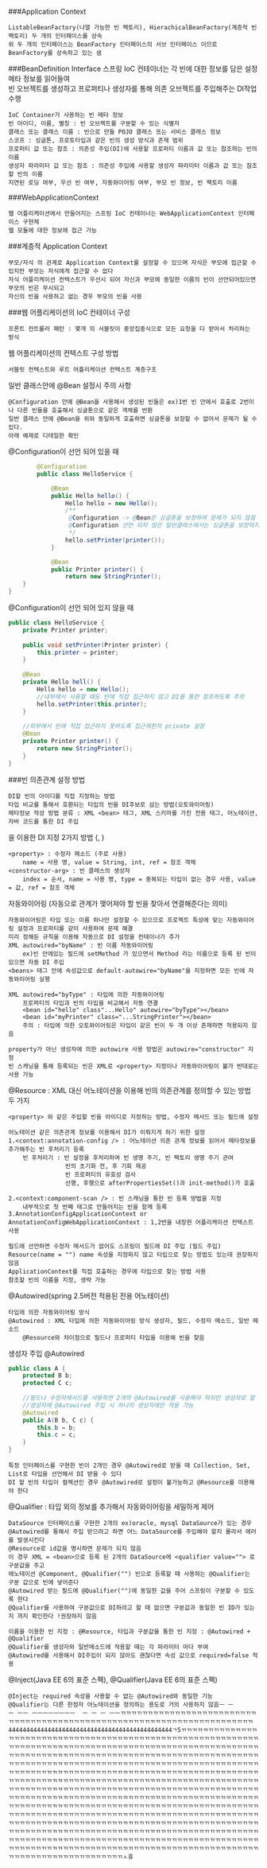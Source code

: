 ###Application Context

    ListableBeanFactory(나열 가능한 빈 팩토리), HierachicalBeanFactory(계층적 빈 팩토리) 두 개의 인터페이스를 상속
    위 두 개의 인터페이스는 BeanFactory 인터페이스의 서브 인터페이스 이므로 BeanFactory를 상속하고 있는 샘
    
###BeanDefinition Interface
스프링 IoC 컨테이너는 각 빈에 대한 정보를 담은 설정 메타 정보를 읽어들여  
빈 오브젝트를 생성하고 프로퍼티나 생성자를 통해 의존 오브젝트를 주입해주는 DI작업 수행

    IoC Container가 사용하는 빈 메타 정보
    빈 아이디, 이름, 별칭 : 빈 오브젝트를 구분할 수 있는 식별자
    클래스 또는 클래스 이름 : 빈으로 만들 POJO 클래스 또는 서비스 클래스 정보
    스코프 : 싱글톤, 프로토타입과 같은 빈의 생성 방식과 존재 범위
    프로퍼티 값 또는 참조 : 의존성 주입(DI)에 사용할 프로퍼티 이름과 값 또는 참조하는 빈의 이름
    생성자 파라미터 값 또는 참조 : 의존성 주입에 사용할 생성자 파라미터 이름과 값 또는 참조할 빈의 이름
    지연된 로딩 여부, 우선 빈 여부, 자동와이어링 여부, 부모 빈 정보, 빈 팩토리 이름

###WebApplicationContext

    웹 어플리케이션에서 만들어지는 스프링 IoC 컨테이너는 WebApplicationContext 인터페이스 구현체
    웹 모듈에 대한 정보에 접근 가능

###계층적 Application Context

    부모/자식 의 관계로 Application Context를 설정할 수 있으며 자식은 부모에 접근할 수 있지만 부모는 자식에게 접근할 수 없다
    자식 어플리케이션 컨텍스트가 우선시 되어 자신과 부모에 동일한 이름의 빈이 선언되어있으면 부모의 빈은 무시되고
    자신의 빈을 사용하고 없는 경우 부모의 빈을 사용

###웹 어플리케이션의 IoC 컨테이너 구성

    프론트 컨트롤러 패턴 : 몇개 의 서블릿이 중앙집중식으로 모든 요청을 다 받아서 처리하는 방식

웹 어플리케이션의 컨텍스트 구성 방법

    서블릿 컨텍스트와 루트 어플리케이션 컨텍스트 계층구조
    

일반 클래스안에 @Bean 설정시 주의 사항

    @Configuration 안에 @Bean을 사용해서 생성된 빈들은 ex)1번 빈 안에서 호출로 2번이나 다른 빈들을 호출해서 싱글톤으로 같은 객체를 반환
    일반 클래스 안에 @Bean을 위와 동일하게 호출하면 싱글톤을 보장할 수 없어서 문제가 될 수 있다.
    아래 예제로 디테일한 확인

@Configuration이 선언 되어 있을 때
```java
        @Configuration
        public class HelloService {

            @Bean
            public Hello hello() {
                Hello hello = new Hello();
                /**
                 @Configuration -> @Bean은 싱글톤을 보장하여 문제가 되지 않음
                 @Configuration 선언 되지 않은 일반클래스에서는 싱글톤을 보장하지 않는다
                 */
                hello.setPrinter(printer());
            }

            @Bean
            public Printer printer() {
                return new StringPrinter();
    }
}
```

@Configuration이 선언 되어 있지 않을 때
```java
public class HelloService {
    private Printer printer;
    
    public void setPrinter(Printer printer) {
        this.printer = printer;
    }
    
    @Bean
    private Hello hell() {
        Hello hello = new Hello();
        //내부에서 사용할 때도 빈에 직접 접근하지 않고 DI를 통한 참조하도록 주의
        hello.setPrinter(this.printer);
    }
    
    //외부에서 빈에 직접 접근하지 못하도록 접근제한자 private 설정
    @Bean
    private Printer printer() {
        return new StringPrinter();
    }
}
```

###빈 의존관계 설정 방법

    DI할 빈의 아이디를 직접 지정하는 방법
    타입 비교를 통해서 호환되는 타입의 빈을 DI후보로 삼는 방법(오토와이어링)
    메타정보 작성 방법 분류 : XML <bean> 태그, XML 스키마를 가진 전용 태그, 어노테이션, 자바 코드를 통한 DI 주입

<bean>을 이용한 DI 지정 2가지 방법 (<property>, <constructor-arg>)

    <property> : 수정자 메소드 (주로 사용)
        name = 사용 명, value = String, int, ref = 참조 객체 
    <constructor-arg> : 빈 클래스의 생성자
        index = 순서, name = 사용 명, type = 중복되는 타입이 없는 경우 사용, value = 값, ref = 참조 객체

자동와이어링 (자동으로 관계가 맺어져야 할 빈을 찾아서 연결해준다는 의미)

    자동와이어링은 타입 또는 이름 하나만 설정할 수 있으므로 프로젝트 특성에 맞는 자동와이어링 설정과 프로퍼티를 같이 사용하여 문제 해결
    미리 정해둔 규칙을 이용해 자동으로 DI 설정을 컨테이너가 추가
    XML autowired="byName" : 빈 이름 자동와이어링
        ex)빈 안에있는 필드에 setMethod 가 있으면서 Method 라는 이름으로 등록 된 빈이 있으면 자동 DI 주입
    <beans> 태그 안에 속성값으로 default-autowire="byName"을 지정하면 모든 빈에 자동와이어링 실행

    XML autowired="byType" : 타입에 의한 자동와이어링
        프로퍼티의 타입과 빈의 타입을 비교해서 자동 연결
        <bean id="hello" class"...Hello" autowire="byType"></bean>
        <bean id="myPrinter" class="...StringPrinter"></bean>
        주의 : 타입에 의한 오토와이어링은 타입이 같은 빈이 두 개 이상 존재하면 적용되지 않음

    property가 아닌 생성자에 의한 autowire 사용 방법은 autowire="constructor" 지정
    빈 스캐닝을 통해 등록되는 빈은 XML로 <property> 지정이나 자동와이어링이 불가 반대로는 사용 가능

@Resource : XML 대신 어노테이션을 이용해 빈의 의존관계를 정의할 수 있는 방법 두 가지

    <property> 와 같은 주입할 빈을 아이디로 지정하는 방법, 수정자 메서드 또는 필드에 설정

    어노테이션 같은 의존관계 정보를 이용해서 DI가 이뤄지게 하기 위한 설정
    1.<context:annotation-config /> : 어노테이션 의존 관계 정보를 읽어서 메타정보를 추가해주는 빈 후처리기 등록
        빈 후처리기 : 빈 설정을 후처리하여 빈 생명 주기, 빈 팩토리 생명 주기 관여
                    빈의 초기화 전, 후 기회 제공
                    빈 프로퍼티의 유효성 검사
                    선행, 후행으로 afterPropertiesSet()과 init-method()가 호출

    2.<context:component-scan /> : 빈 스캐닝을 통한 빈 등록 방법을 지정
        내부적으로 첫 번째 태그로 만들어지는 빈을 함께 등록
    3.AnnotationConfigApplicationContext or AnnotationConfigWebApplicationContext : 1,2번을 내장한 어플리케이션 컨텍스트 사용
        
    필드에 선언하면 수정자 메서드가 없어도 스프링이 필드에 DI 주입 (필드 주입)
    Resource(name = "") name 속성을 지정하지 않고 타입으로 찾는 방법도 있는데 권장하지 않음
    ApplicationContext를 직접 호출하는 경우에 타입으로 찾는 방법 사용
    참조할 빈의 이름을 지정, 생략 가능

@Autowired(spring 2.5버전 적용된 전용 어노테이션)

    타입에 의한 자동와이어링 방식
    @Autowired : XML 타입에 의한 자동와이어링 방식 생성자, 필드, 수정자 메소드, 일반 메소드
        @Resource와 차이점으로 필드나 프로퍼티 타입을 이용해 빈을 찾음
    
생성자 주입 @Autowired
```java
public class A {
    protected B b;
    protected C c;
    
    //필드나 수정자메서드를 사용하면 2개의 @Autowired를 사용해야 하지만 생성자로 할 경우 @Autowired 1개로 해결 가능
    //생성자에 @Autowired 주입 시 하나의 생성자에만 적용 가능
    @Autowired
    public A(B b, C c) {
        this.b = b;
        this.c = c;
    }
}
```

    특정 인터페이스를 구현한 빈이 2개인 경우 @Autowired로 받을 때 Collection, Set, List로 타입을 선언해서 DI 받을 수 있다
    DI 할 빈의 타입이 컬렉션인 경우 @Autowired로 설정이 불가능하고 @Resource를 이용해야 한다

@Qualifier : 타입 외의 정보를 추가해서 자동와이어링을 세밀하게 제어
    
    DataSource 인터페이스를 구현한 2개의 ex)oracle, mysql DataSource가 있는 경우
    @Autowired를 통해서 주입 받으려고 하면 어느 DataSource를 주입해야 할지 몰라서 에러를 발생시킨다
    @Resource로 id값을 명시하면 문제가 되지 않음
    이 경우 XML = <bean>으로 등록 된 2개의 DataSource에 <qualifier value=""> 로 구분값을 주고
    에노테이션 @Component, @Qualifier("") 빈으로 등록할 때 사용하는 @Qualifier는 구분 값으로 빈에 넣어준다
    @Autowired 받는 필드에 @Qualifier("")에 동일한 값을 주어 스프링이 구분할 수 있도록 한다
    @Qualifier를 사용하여 구분값으로 DI하려고 할 때 없으면 구분값과 동일한 빈 ID가 있는지 까지 확인한다 !권장하지 않음

    이름을 이용한 빈 지정 : @Resource, 타입과 구분값을 통한 빈 지정 : @Autowired + @Qualifier
    @Qualifier를 생성자와 일반메소드에 적용할 때는 각 파라미터 마다 부여
    @Autowired를 사용해서 DI주입이 되지 않아도 괜찮다면 속성 값으로 required=false 적용

@Inject(Java EE 6의 표준 스펙), @Qualifier(Java EE 6의 표준 스펙)

    @Inject는 required 속성을 사용할 수 없는 @Autowired와 동일한 기능
    @Qualifier는 다른 한정자 어노테이션을 정의하는 용도로 거의 사용하지 않음ㅡ ㅡ                                                                                  ㅡ ㅡㅡ ㅡㅡㅡㅡㅡㅡㅡㅡ  ㅡ ㅡ ㅡ ㅡㅡㄲㄲㄲㄲㄲㄲㄲㄲㄲㄲㄲㄲㄲㄲㄲㄲㄲㄲㄲㄲㄲㄲㄲㄲㄲㄲㄲㄲㄲㄲㄲㄲㄲㄲㄲㄲㄲㄲㄲㄲㄲㄲㄲㄲㄲㄲㄲㄲㄲㄲㄲㄲㄲㄲㄲㄲㄲㄲㄲㄲㄲㄲㄲㄲㄲㄲㄲㄲㄲㄲ4444444444444444444444444444444444444444444444ㄱ5ㄲㄲㄲㄲㄲㄲㄲㄲㄲㄲㄲㄲㄲㄲㄲㄲㄲㄲㄲㄲㄲㄲㄲㄲㄲㄲㄲㄲㄲㄲㄲㄲㄲㄲㄲㄲㄲㄲㄲㄲㄲㄲㄲㄲㄲㄲㄲㄲㄲㄲㄲㄲㄲㄲㄲㄲㄲㄲㄲㄲㄲㄲㄲㄲㄲㄲㄲㄲㄲㄲㄲㄲㄲㄲㄲㄲㄲㄲㄲㄲㄲㄲㄲㄲㄲㄲㄲㄲㄲㄲㄲㄲㄲㄲㄲㄲㄲㄲㄲㄲㄲㄲㄲㄲㄲㄲㄲㄲㄲㄲㄲㄲㄲㄲㄲㄲㄲㄲㄲㄲㄲㄲㄲㄲㄲㄲㄲㄲㄲㄲㄲㄲㄲㄲㄲㄲㄲㄲㄲㄲㄲㄲㄲㄲㄲㄲㄲㄲㄲㄲㄲㄲㄲㄲㄲㄲㄲㄲㄲㄲㄲㄲㄲㄲㄲㄲㄲㄲㄲㄲㄲㄲㄲㄲㄲㄲㄲㄲㄲㄲㄲㄲㄲㄲㄲㄲㄲㄲㄲㄲㄲㄲㄲㄲㄲㄲㄲㄲㄲㄲㄲㄲㄲㄲㄲㄲㄲㄲㄲㄲㄲㄲㄲㄲㄲㄲㄲㄲㄲㄲㄲㄲㄲㄲㄲㄲㄲㄲㄲㄲㄲㄲㄲㄲㄲㄲㄲㄲㄲㄲㄲㄲㄲㄲㄲㄲㄲㄲㄲㄲㄲㄲㄲㄲㄲㄲㄲㄲㄲㄲㄲㄲㄲㄲㄲㄲㄲㄲㄲㄲㄲㄲㄲㄲㄲㄲㄲㄲㄲㄲㄲㄲㄲㄲㄲㄲㄲㄲㄲㄲㄲㄲㄲㄲㄲㄲㄲㄲㄲㄲㄲㄲㄲㄲㄲㄲㄲㄲㄲㄲㄲㄲㄲㄲㄲㄲㄲㄲㄲㄲㄲㄲㄲㄲㄲㄲㄲㄲㄲㄲㄲㄲㄲㄲㄲㄲㄲㄲㄲㄲㄲㄲㄲㄲㄲㄲㄲㄲㄲㄲㄲㄲㄲㄲㄲㄲㄲㄲㄲㄲㄲㄲㄲㄲㄲㄲㄲㄲㄲㄲㄲㄲㄲㄲㄲㄲㄲㄲㄲㄲㄲㄲㄲㄲㄲㄲㄲㄲㄲㄲㄲㄲㄲㄲㄲㄲㄲㄲㄲㄲㄲㄲㄲㄲㄲㄲㄲㄲㄲㄲㄲㄲㄲㄲㄲㄲㄲㄲㄲㄲㄲㄲㄲㄲㄲㄲㄲㄲㄲㄲㄲㄲㄲㄲㄲㄲㄲㄲㄲㄲㄲㄲㄲㄲㄲㄲㄲㄲㄲㄲㄲㄲㄲㄲㄲㄲㄲㄲㄲㄲㄲㄲㄲㄲㄲㄲㄲㄲㄲㄲㄲㄲㄲㄲㄲㄲㄲㄲㄲㄲㄲㄲㄲㄲㄲㄲㄲㄲㄲㄲㄲㄲㄲㄲㄲㄲㄲㄲㄲㄲㄲㄲㄲㄲㄲㄲㄲㄲㄲㄲㄲㄲㄲㄲㄲㄲㄲㄲㄲㄲㄲㄲㄲㄲㄲㄲㄲㄲㄲㄲㄲㄲㄲㄲㄲㄲㄲㄲㄲㄲㄲㄲㄲㄲㄲㄲㄲㄲㄲㄲㄲㄲㄲㄲㄲㄲㄲㄲㄲㄲㄲㄲㄲㄲㄲㄲㄲㄲㄲㄲㄲㄲㄲㄲㄲㄲㄲㄲㄲㄲㄲㄲㄲㄲㄲㄲㄲㄲㄲㄲㄲㄲㄲㄲㄲㄲㄲㄲㄲㄲㄲㄲㄲㄲㄲㄲㄲㄲㄲㄲㄲㄲㄲㄲㄲㄲㄲㄲㄲㄲㄲㄲㄲㄲㄲㄲㄲㄲㄲㄲㄲㄲㄲㄲㄲㄲㄲㄲㄲㄲㄲㄲㄲㄲㄲㄲㄲㄲㄲㄲㄲㄲㄲㄲㄲㄲㄲㄲㄲㄲㄲㄲㄲㄲㄲㄲㄲㄲㄲㄲㄲㄲㄲㄲㄲㄲㄲㄲㄲㅅ휴 
